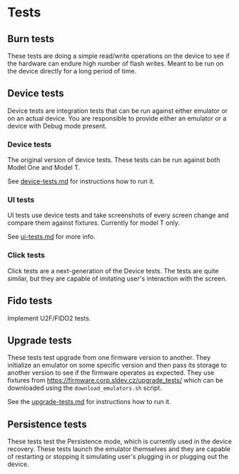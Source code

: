 # Tests

## Burn tests

These tests are doing a simple read/write operations on the device to see if the hardware can endure high number of flash writes. Meant to be run on the device directly for a long period of time.

## Device tests

Device tests are integration tests that can be run against either emulator or on an actual device.
You are responsible to provide either an emulator or a device with Debug mode present.

### Device tests

The original version of device tests. These tests can be run against both Model One and Model T.

See [device-tests.md](device-tests.md) for instructions how to run it.

### UI tests

UI tests use device tests and take screenshots of every screen change and compare  them against fixtures. Currently for model T only.

See [ui-tests.md](ui-tests.md) for more info.

### Click tests

Click tests are a next-generation of the Device tests. The tests are quite similar, but they are capable of imitating user's interaction with the screen.

## Fido tests

Implement U2F/FIDO2 tests.

## Upgrade tests

These tests test upgrade from one firmware version to another. They initialize an emulator on some specific version and then pass its storage to another version to see if the firmware operates as expected. They use fixtures from https://firmware.corp.sldev.cz/upgrade_tests/ which can be downloaded using the `download_emulators.sh` script.

See the [upgrade-tests.md](upgrade-tests.md) for instructions how to run it.

## Persistence tests

These tests test the Persistence mode, which is currently used in the device recovery. These tests launch the emulator themselves and they are capable of restarting or stopping it simulating user's plugging in or plugging out the device.
